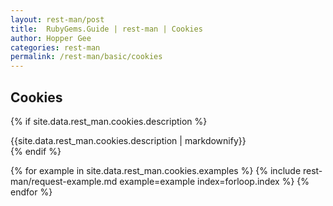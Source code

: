 ```yaml
---
layout: rest-man/post
title:  RubyGems.Guide | rest-man | Cookies
author: Hopper Gee
categories: rest-man
permalink: /rest-man/basic/cookies
---
```


<div class="post">
  <h2 class="title">Cookies</h2>

  {% if site.data.rest_man.cookies.description %}
    <div class="post-desc">
      {{site.data.rest_man.cookies.description | markdownify}}
    </div>
  {% endif %}

  {% for example in site.data.rest_man.cookies.examples %}
    {% include rest-man/request-example.md example=example index=forloop.index %}
  {% endfor %}
</div>
